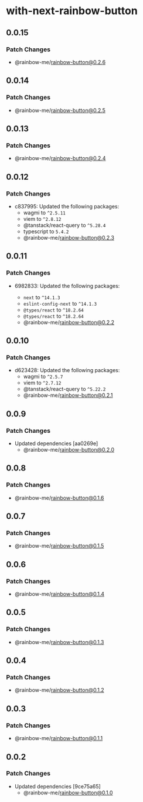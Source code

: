 # with-next-rainbow-button

## 0.0.15

### Patch Changes

- @rainbow-me/rainbow-button@0.2.6

## 0.0.14

### Patch Changes

- @rainbow-me/rainbow-button@0.2.5

## 0.0.13

### Patch Changes

- @rainbow-me/rainbow-button@0.2.4

## 0.0.12

### Patch Changes

- c837995: Updated the following packages:
  - wagmi to `^2.5.11`
  - viem to `^2.8.12`
  - @tanstack/react-query to `^5.28.4`
  - typescript to `5.4.2`
  - @rainbow-me/rainbow-button@0.2.3

## 0.0.11

### Patch Changes

- 6982833: Updated the following packages:

  - `next` to `^14.1.3`
  - `eslint-config-next` to `^14.1.3`
  - `@types/react` to `^18.2.64`
  - `@types/react` to `^18.2.64`
  - @rainbow-me/rainbow-button@0.2.2

## 0.0.10

### Patch Changes

- d623428: Updated the following packages:
  - wagmi to `^2.5.7`
  - viem to `^2.7.12`
  - @tanstack/react-query to `^5.22.2`
  - @rainbow-me/rainbow-button@0.2.1

## 0.0.9

### Patch Changes

- Updated dependencies [aa0269e]
  - @rainbow-me/rainbow-button@0.2.0

## 0.0.8

### Patch Changes

- @rainbow-me/rainbow-button@0.1.6

## 0.0.7

### Patch Changes

- @rainbow-me/rainbow-button@0.1.5

## 0.0.6

### Patch Changes

- @rainbow-me/rainbow-button@0.1.4

## 0.0.5

### Patch Changes

- @rainbow-me/rainbow-button@0.1.3

## 0.0.4

### Patch Changes

- @rainbow-me/rainbow-button@0.1.2

## 0.0.3

### Patch Changes

- @rainbow-me/rainbow-button@0.1.1

## 0.0.2

### Patch Changes

- Updated dependencies [9ce75a65]
  - @rainbow-me/rainbow-button@0.1.0
